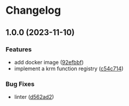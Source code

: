 # Changelog

## 1.0.0 (2023-11-10)


### Features

* add docker image ([92efbbf](https://github.com/imranismail/asdf-krm-function/commit/92efbbf5135327204037c12ac6b8e262ac22d642))
* implement a krm function registry ([c54c714](https://github.com/imranismail/asdf-krm-function/commit/c54c7140138602e37162f88fe951459e0e36ccf8))


### Bug Fixes

* linter ([d562ad2](https://github.com/imranismail/asdf-krm-function/commit/d562ad26eadfb1afe6743c842733d7a0cef69fc1))
